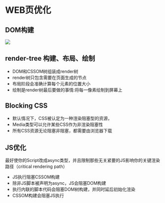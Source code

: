 # WEB页优化

## DOM构建
![](https://developers.google.com/web/fundamentals/performance/critical-rendering-path/images/full-process.png)

## render-tree 构建、布局、绘制

- DOM和CSSOM树组装成render树
- render树只包含需要在页面生成的节点
- 布局阶段会准确计算每个元素的位置大小
- 绘制是render树最后要做的事情:将每一像素绘制到屏幕上

## Blocking CSS

- 默认情况下，CSS被认定为一种渲染阻塞型的资源，
- Media类型可以允许某些CSS作为非渲染阻塞性
- 所有CSS资源无论阻塞非阻塞，都需要由浏览器下载

## JS优化
最好使你的Script改成async类型，并且限制那些无关紧要的JS影响你的关键渲染路径（critical rendering path）
- JS执行阻塞CSSOM构建
- 除非JS脚本被声明为async，JS会阻塞DOM构建
- 执行内联的脚本代码会阻塞DOM树构建，并同时延后初始化渲染
- CSSOM构建会阻塞JS执行

